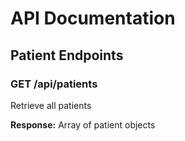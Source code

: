  # API Documentation

## Patient Endpoints

### GET /api/patients
Retrieve all patients

**Response:** Array of patient objects